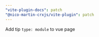 ```yaml
---
"vite-plugin-docs": patch
"@nico-martin-crxjs/vite-plugin": patch
---
```


Add tip `type: module` to vue page
